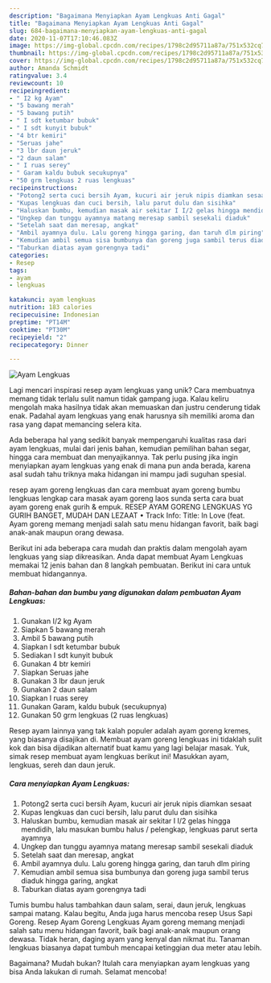 ```yaml
---
description: "Bagaimana Menyiapkan Ayam Lengkuas Anti Gagal"
title: "Bagaimana Menyiapkan Ayam Lengkuas Anti Gagal"
slug: 684-bagaimana-menyiapkan-ayam-lengkuas-anti-gagal
date: 2020-11-07T17:10:46.083Z
image: https://img-global.cpcdn.com/recipes/1798c2d95711a87a/751x532cq70/ayam-lengkuas-foto-resep-utama.jpg
thumbnail: https://img-global.cpcdn.com/recipes/1798c2d95711a87a/751x532cq70/ayam-lengkuas-foto-resep-utama.jpg
cover: https://img-global.cpcdn.com/recipes/1798c2d95711a87a/751x532cq70/ayam-lengkuas-foto-resep-utama.jpg
author: Amanda Schmidt
ratingvalue: 3.4
reviewcount: 10
recipeingredient:
- " I2 kg Ayam"
- "5 bawang merah"
- "5 bawang putih"
- " I sdt ketumbar bubuk"
- " I sdt kunyit bubuk"
- "4 btr kemiri"
- "Seruas jahe"
- "3 lbr daun jeruk"
- "2 daun salam"
- " I ruas serey"
- " Garam kaldu bubuk secukupnya"
- "50 grm lengkuas 2 ruas lengkuas"
recipeinstructions:
- "Potong2 serta cuci bersih Ayam, kucuri air jeruk nipis diamkan sesaat"
- "Kupas lengkuas dan cuci bersih, lalu parut dulu dan sisihka"
- "Haluskan bumbu, kemudian masak air sekitar I I/2 gelas hingga mendidih, lalu masukan bumbu halus / pelengkap, lengkuas parut serta ayamnya"
- "Ungkep dan tunggu ayamnya matang meresap sambil sesekali diaduk"
- "Setelah saat dan meresap, angkat"
- "Ambil ayamnya dulu. Lalu goreng hingga garing, dan taruh dlm piring"
- "Kemudian ambil semua sisa bumbunya dan goreng juga sambil terus diaduk hingga garing, angkat"
- "Taburkan diatas ayam gorengnya tadi"
categories:
- Resep
tags:
- ayam
- lengkuas

katakunci: ayam lengkuas 
nutrition: 183 calories
recipecuisine: Indonesian
preptime: "PT14M"
cooktime: "PT30M"
recipeyield: "2"
recipecategory: Dinner

---
```



![Ayam Lengkuas](https://img-global.cpcdn.com/recipes/1798c2d95711a87a/751x532cq70/ayam-lengkuas-foto-resep-utama.jpg)

Lagi mencari inspirasi resep ayam lengkuas yang unik? Cara membuatnya memang tidak terlalu sulit namun tidak gampang juga. Kalau keliru mengolah maka hasilnya tidak akan memuaskan dan justru cenderung tidak enak. Padahal ayam lengkuas yang enak harusnya sih memiliki aroma dan rasa yang dapat memancing selera kita.

Ada beberapa hal yang sedikit banyak mempengaruhi kualitas rasa dari ayam lengkuas, mulai dari jenis bahan, kemudian pemilihan bahan segar, hingga cara membuat dan menyajikannya. Tak perlu pusing jika ingin menyiapkan ayam lengkuas yang enak di mana pun anda berada, karena asal sudah tahu triknya maka hidangan ini mampu jadi suguhan spesial.

resep ayam goreng lengkuas dan cara membuat ayam goreng bumbu lengkuas lengkap cara masak ayam goreng laos sunda serta cara buat ayam goreng enak gurih &amp; empuk. RESEP AYAM GORENG LENGKUAS YG GURIH BANGET, MUDAH DAN LEZAAT • Track Info: Title: In Love (feat. Ayam goreng memang menjadi salah satu menu hidangan favorit, baik bagi anak-anak maupun orang dewasa.


Berikut ini ada beberapa cara mudah dan praktis dalam mengolah ayam lengkuas yang siap dikreasikan. Anda dapat membuat Ayam Lengkuas memakai 12 jenis bahan dan 8 langkah pembuatan. Berikut ini cara untuk membuat hidangannya.

<!--inarticleads1-->

##### Bahan-bahan dan bumbu yang digunakan dalam pembuatan Ayam Lengkuas:

1. Gunakan  I/2 kg Ayam
1. Siapkan 5 bawang merah
1. Ambil 5 bawang putih
1. Siapkan  I sdt ketumbar bubuk
1. Sediakan  I sdt kunyit bubuk
1. Gunakan 4 btr kemiri
1. Siapkan Seruas jahe
1. Gunakan 3 lbr daun jeruk
1. Gunakan 2 daun salam
1. Siapkan  I ruas serey
1. Gunakan  Garam, kaldu bubuk (secukupnya)
1. Gunakan 50 grm lengkuas (2 ruas lengkuas)


Resep ayam lainnya yang tak kalah populer adalah ayam goreng kremes, yang biasanya disajikan di. Membuat ayam goreng lengkuas ini tidaklah sulit kok dan bisa dijadikan alternatif buat kamu yang lagi belajar masak. Yuk, simak resep membuat ayam lengkuas berikut ini! Masukkan ayam, lengkuas, sereh dan daun jeruk. 

<!--inarticleads2-->

##### Cara menyiapkan Ayam Lengkuas:

1. Potong2 serta cuci bersih Ayam, kucuri air jeruk nipis diamkan sesaat
1. Kupas lengkuas dan cuci bersih, lalu parut dulu dan sisihka
1. Haluskan bumbu, kemudian masak air sekitar I I/2 gelas hingga mendidih, lalu masukan bumbu halus / pelengkap, lengkuas parut serta ayamnya
1. Ungkep dan tunggu ayamnya matang meresap sambil sesekali diaduk
1. Setelah saat dan meresap, angkat
1. Ambil ayamnya dulu. Lalu goreng hingga garing, dan taruh dlm piring
1. Kemudian ambil semua sisa bumbunya dan goreng juga sambil terus diaduk hingga garing, angkat
1. Taburkan diatas ayam gorengnya tadi


Tumis bumbu halus tambahkan daun salam, serai, daun jeruk, lengkuas sampai matang. Kalau begitu, Anda juga harus mencoba resep Usus Sapi Goreng. Resep Ayam Goreng Lengkuas Ayam goreng memang menjadi salah satu menu hidangan favorit, baik bagi anak-anak maupun orang dewasa. Tidak heran, daging ayam yang kenyal dan nikmat itu. Tanaman lengkuas biasanya dapat tumbuh mencapai ketinggian dua meter atau lebih. 

Bagaimana? Mudah bukan? Itulah cara menyiapkan ayam lengkuas yang bisa Anda lakukan di rumah. Selamat mencoba!
